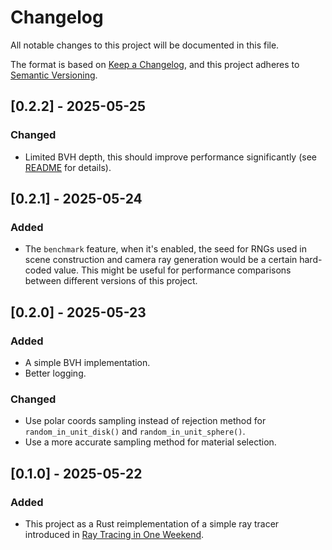 # Changelog

All notable changes to this project will be documented in this file.

The format is based on [Keep a Changelog](https://keepachangelog.com/en/1.1.0/), and this project adheres to [Semantic Versioning](https://semver.org/spec/v2.0.0.html).

## [0.2.2] - 2025-05-25

### Changed

- Limited BVH depth, this should improve performance significantly (see [README](README.md) for details).

## [0.2.1] - 2025-05-24

### Added

- The `benchmark` feature, when it's enabled, the seed for RNGs used in scene construction and camera ray generation would be a certain hard-coded value. This might be useful for performance comparisons between different versions of this project.

## [0.2.0] - 2025-05-23

### Added

- A simple BVH implementation.
- Better logging.

### Changed

- Use polar coords sampling instead of rejection method for `random_in_unit_disk()` and `random_in_unit_sphere()`.
- Use a more accurate sampling method for material selection.

## [0.1.0] - 2025-05-22

### Added

- This project as a Rust reimplementation of a simple ray tracer introduced in [Ray Tracing in One Weekend](https://raytracing.github.io/books/RayTracingInOneWeekend.html).
